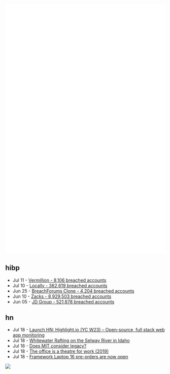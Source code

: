![Metrics](https://raw.githubusercontent.com/phixion/phixion/master/metrics.svg)

## hibp

<!--
for https://github.com/phixion/phixion/blob/main/.github/workflows/feeds.yml
-->
<!--START_SECTION:haveibeenpwnd-->
- Jul 11 - [Vermillion - 8,106 breached accounts](https://haveibeenpwned.com/PwnedWebsites#Vermillion)
- Jul 10 - [Locally - 362,619 breached accounts](https://haveibeenpwned.com/PwnedWebsites#Locally)
- Jun 25 - [BreachForums Clone - 4,204 breached accounts](https://haveibeenpwned.com/PwnedWebsites#BreachForumsClone)
- Jun 10 - [Zacks - 8,929,503 breached accounts](https://haveibeenpwned.com/PwnedWebsites#Zacks)
- Jun 05 - [JD Group - 521,878 breached accounts](https://haveibeenpwned.com/PwnedWebsites#JDGroup)
<!--END_SECTION:haveibeenpwnd-->

## hn

<!--
for https://github.com/phixion/phixion/blob/main/.github/workflows/feeds.yml
-->
<!--START_SECTION:hn-->
- Jul 18 - [Launch HN: Highlight.io (YC W23) – Open-source, full stack web app monitoring](https://news.ycombinator.com/item?id=36774611)
- Jul 18 - [Whitewater Rafting on the Selway River in Idaho](https://fromthedesk.substack.com/p/trip-report-rafting-the-selway-to)
- Jul 18 - [Does MIT consider legacy?](https://mitadmissions.org/help/faq/legacy/)
- Jul 18 - [The office is a theatre for work (2019)](https://tomcritchlow.com/2019/11/18/yes-and/)
- Jul 18 - [Framework Laptop 16 pre-orders are now open](https://community.frame.work/t/framework-laptop-16-pre-orders-are-now-open/33828)
<!--END_SECTION:hn-->

<!--
for https://yhype.me
-->
![](https://hit.yhype.me/github/profile?user_id=13013670)
